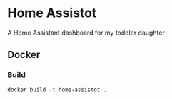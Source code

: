 # Home Assistot

A Home Assistant dashboard for my toddler daughter 

## Docker

### Build

```bash
docker build -t home-assistot .
```

